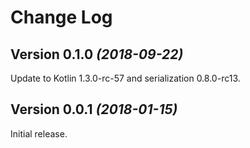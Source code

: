 Change Log
==========

Version 0.1.0 *(2018-09-22)*
----------------------------

Update to Kotlin 1.3.0-rc-57 and serialization 0.8.0-rc13.


Version 0.0.1 *(2018-01-15)*
----------------------------

Initial release.
